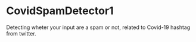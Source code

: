 # CovidSpamDetector1
Detecting wheter your input are a spam or not, related to Covid-19 hashtag from twitter.
